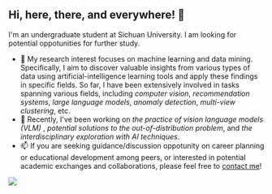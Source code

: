 ## Hi, here, there, and everywhere! 👋

I'm an undergraduate student at Sichuan University. I am looking for potential oppotunities for further study.

- 🔭 My research interest focuses on machine learning and data mining. Specifically, I aim to discover valuable insights from various types of data using artificial-intelligence learning tools and apply these findings in specific fields. So far, I have been extensively involved in tasks spanning various fields, including *computer vision*, *recommendation systems*, *large language models*, *anomaly detection*, *multi-view clustering*, etc.
- 🌱 Recently, I've been working on _the practice of vision language models (VLM)_ , _potential solutions to the out-of-distribution problem_, and _the interdisciplinary exploration with AI techniques_.
- 📫 If you are seeking guidance/discussion oppotunity on career planning or educational development among peers, or interested in potential academic exchanges and collaborations, please feel free to [contact me](huangjiazhen1125@gmail.com)!
<!--
- ⚡ Fun fact: I'm a long-distance running enthusiast 🏃; Fan of Manchester United ⚽; music lover
- :orange_book: My skills includes: python, C++(for coding); latex, markdown(for writing); git, shell(for managing)
- 🌱 I’m currently learning information theory, convex optimization, and bayesian statistics.
- 👯 I’m looking to collaborate on ...
- 🤔 I’m looking for help with ...
- 💬 Ask me about ...
- 📫 How to reach me: If you are seeking guidance/discussion oppotunity on career planning or educational development among peers, or interested in potential academic exchanges and collaborations, please contact me via .
- 😄 Pronouns: 



### 你好，世界 👋
to pursue my Msc. degree.

- :orange_book: Focusing on Swift & iOS
- :hammer: Creator of applications and frameworks
- :ram: Founder the ObjCCN
- :meat_on_bone: Meat lover
-->

<img align="mid" src="https://github-readme-stats.vercel.app/api?username=walawalagoose&show_icons=true&icon_color=CE1D2D&text_color=718096&bg_color=ffffff&hide_title=true" />
